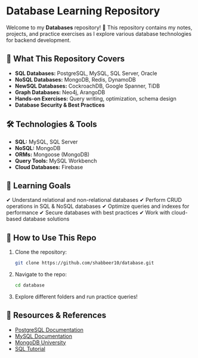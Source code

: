 # Database Learning Repository

Welcome to my **Databases** repository! 🚀 This repository contains my notes, projects, and practice exercises as I explore various database technologies for backend development.

## 📌 What This Repository Covers

- **SQL Databases:** PostgreSQL, MySQL, SQL Server, Oracle
- **NoSQL Databases:** MongoDB, Redis, DynamoDB
- **NewSQL Databases:** CockroachDB, Google Spanner, TiDB
- **Graph Databases:** Neo4j, ArangoDB
- **Hands-on Exercises:** Query writing, optimization, schema design
- **Database Security & Best Practices**

## 🛠️ Technologies & Tools

- **SQL:** MySQL, SQL Server
- **NoSQL:** MongoDB
- **ORMs:** Mongoose (MongoDB)
- **Query Tools:** MySQL Workbench
- **Cloud Databases:** Firebase

## 📖 Learning Goals

✔ Understand relational and non-relational databases
✔ Perform CRUD operations in SQL & NoSQL databases
✔ Optimize queries and indexes for performance
✔ Secure databases with best practices
✔ Work with cloud-based database solutions

## 🚀 How to Use This Repo

1. Clone the repository:

   ```bash
   git clone https://github.com/shabbeer10/database.git
   ```

2. Navigate to the repo:

   ```bash
   cd database
   ```

3. Explore different folders and run practice queries!

## 📝 Resources & References

- [PostgreSQL Documentation](https://www.postgresql.org/docs/)
- [MySQL Documentation](https://dev.mysql.com/doc/)
- [MongoDB University](https://university.mongodb.com/)
- [SQL Tutorial](https://www.w3schools.com/sql/)
